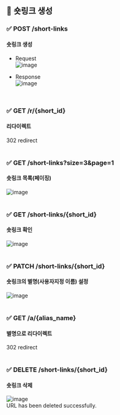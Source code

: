 ## 📣 숏링크 생성



### ✅ POST /short-links 
#### 숏링크 생성
- Request <br>
![image](https://user-images.githubusercontent.com/81916648/135050122-fbc676e2-40b3-4c64-aab6-7c3f2f86acc4.png)

- Response <br>
![image](https://user-images.githubusercontent.com/81916648/135050040-e9ba2f70-6f27-48bd-ad56-47ea4b928cc8.png)
<br>

### ✅ GET /r/{short_id} 
#### 리다이렉트
302 redirect
<br><br>

### ✅ GET /short-links?size=3&page=1 
#### 숏링크 목록(페이징)
![image](https://user-images.githubusercontent.com/81916648/135052610-e0176ec0-6aaf-41b4-9f7f-0f6a20dd1d28.png)
<br><br>

### ✅ GET /short-links/{short_id} 
#### 숏링크 확인
![image](https://user-images.githubusercontent.com/81916648/135052968-fcbbff35-11d7-4484-873b-491c055b348a.png)
<br><br>

### ✅ PATCH /short-links/{short_id} 
#### 숏링크의 별명(사용자지정 이름) 설정
![image](https://user-images.githubusercontent.com/81916648/135053832-e9c1f4c6-9f59-4eed-97d7-71e29c4b35a7.png)
<br><br>

### ✅ GET /a/{alias_name} 
#### 별명으로 리다이렉트
302 redirect
<br><br>

### ✅ DELETE /short-links/{short_id} 
#### 숏링크 삭제
![image](https://user-images.githubusercontent.com/81916648/135054102-55a17d64-f67a-4410-9e45-08786a1cb89b.png)<br>
URL has been deleted successfully.
<br><br>
